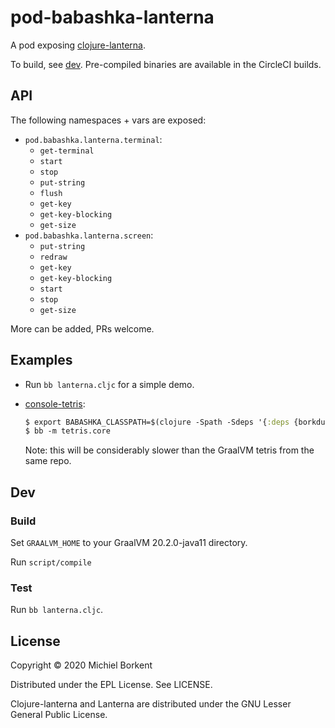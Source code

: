 # pod-babashka-lanterna

A pod exposing [clojure-lanterna](https://github.com/babashka/clojure-lanterna).

To build, see [dev](#dev). Pre-compiled binaries are available in the CircleCI builds.

## API

The following namespaces + vars are exposed:

- `pod.babashka.lanterna.terminal`:
  - `get-terminal`
  - `start`
  - `stop`
  - `put-string`
  - `flush`
  - `get-key`
  - `get-key-blocking`
  - `get-size`
- `pod.babashka.lanterna.screen`:
  - `put-string`
  - `redraw`
  - `get-key`
  - `get-key-blocking`
  - `start`
  - `stop`
  - `get-size`

More can be added, PRs welcome.

## Examples

- Run `bb lanterna.cljc` for a simple demo.
- [console-tetris](https://github.com/borkdude/console-tetris):

  ``` clojure
  $ export BABASHKA_CLASSPATH=$(clojure -Spath -Sdeps '{:deps {borkdude/console-tetris {:git/url "https://github.com/borkdude/console-tetris" :deps/manifest :deps :sha "f2b8388b160b0326d72a7f18785687175910504f"}}}')
  $ bb -m tetris.core
  ```

  Note: this will be considerably slower than the GraalVM tetris from the same repo.

## Dev

### Build

Set `GRAALVM_HOME` to your GraalVM 20.2.0-java11 directory.

Run `script/compile`

### Test

Run `bb lanterna.cljc`.

## License

Copyright © 2020 Michiel Borkent

Distributed under the EPL License. See LICENSE.

Clojure-lanterna and Lanterna are distributed under the GNU Lesser General Public License.
